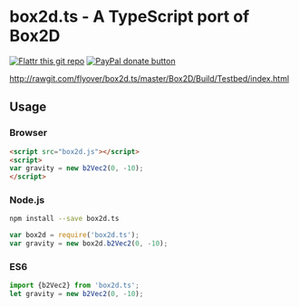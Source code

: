 box2d.ts - A TypeScript port of Box2D
=====================================

[![Flattr this git repo](http://api.flattr.com/button/flattr-badge-large.png)](https://flattr.com/submit/auto?user_id=isaacburns&url=https://github.com/flyover/box2d.ts&title=box2d.ts&language=JavaScript&tags=github&category=software) [![PayPal donate button](https://www.paypalobjects.com/en_US/i/btn/btn_donate_SM.gif)](https://www.paypal.com/cgi-bin/webscr?cmd=_donations&business=H9KUEZTZHHTXQ&lc=US&item_name=box2d.ts&currency_code=USD&bn=PP-DonationsBF:btn_donate_SM.gif:NonHosted "Donate to this project using Paypal")

http://rawgit.com/flyover/box2d.ts/master/Box2D/Build/Testbed/index.html

## Usage

### Browser

```html
<script src="box2d.js"></script>
<script>
var gravity = new b2Vec2(0, -10);
</script>
```

### Node.js

```bash
npm install --save box2d.ts
```

```js
var box2d = require('box2d.ts');
var gravity = new box2d.b2Vec2(0, -10);
```

### ES6

```js
import {b2Vec2} from 'box2d.ts';
let gravity = new b2Vec2(0, -10);
```
